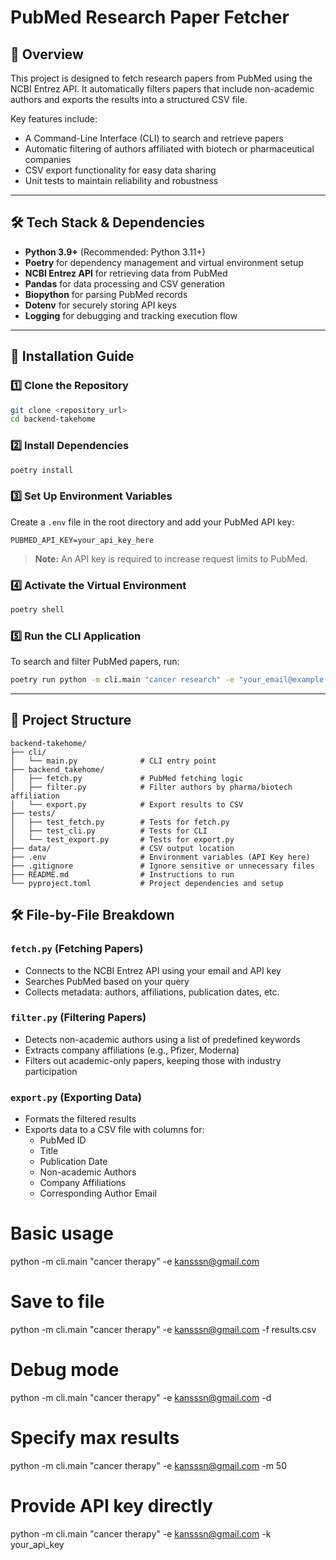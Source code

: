 
# PubMed Research Paper Fetcher

## 📖 Overview  
This project is designed to fetch research papers from PubMed using the NCBI Entrez API. It automatically filters papers that include non-academic authors and exports the results into a structured CSV file.

Key features include:
- A Command-Line Interface (CLI) to search and retrieve papers  
- Automatic filtering of authors affiliated with biotech or pharmaceutical companies  
- CSV export functionality for easy data sharing  
- Unit tests to maintain reliability and robustness  

---

## 🛠 Tech Stack & Dependencies

- **Python 3.9+** (Recommended: Python 3.11+)
- **Poetry** for dependency management and virtual environment setup
- **NCBI Entrez API** for retrieving data from PubMed
- **Pandas** for data processing and CSV generation
- **Biopython** for parsing PubMed records
- **Dotenv** for securely storing API keys
- **Logging** for debugging and tracking execution flow

---

## 🚀 Installation Guide

### 1️⃣ Clone the Repository
```bash
git clone <repository_url>
cd backend-takehome
```

### 2️⃣ Install Dependencies
```bash
poetry install
```

### 3️⃣ Set Up Environment Variables
Create a `.env` file in the root directory and add your PubMed API key:
```env
PUBMED_API_KEY=your_api_key_here
```
> **Note:** An API key is required to increase request limits to PubMed.

### 4️⃣ Activate the Virtual Environment
```bash
poetry shell
```

### 5️⃣ Run the CLI Application
To search and filter PubMed papers, run:
```bash
poetry run python -m cli.main "cancer research" -e "your_email@example.com" -f output.csv
```

---

## 📂 Project Structure

```
backend-takehome/
├── cli/
│   └── main.py              # CLI entry point
├── backend_takehome/
│   ├── fetch.py             # PubMed fetching logic
│   ├── filter.py            # Filter authors by pharma/biotech affiliation
│   └── export.py            # Export results to CSV
├── tests/
│   ├── test_fetch.py        # Tests for fetch.py
│   ├── test_cli.py          # Tests for CLI
│   └── test_export.py       # Tests for export.py
├── data/                    # CSV output location
├── .env                     # Environment variables (API Key here)
├── .gitignore               # Ignore sensitive or unnecessary files
├── README.md                # Instructions to run
└── pyproject.toml           # Project dependencies and setup
```


## 🛠 File-by-File Breakdown

### `fetch.py` (Fetching Papers)
- Connects to the NCBI Entrez API using your email and API key
- Searches PubMed based on your query
- Collects metadata: authors, affiliations, publication dates, etc.

### `filter.py` (Filtering Papers)
- Detects non-academic authors using a list of predefined keywords
- Extracts company affiliations (e.g., Pfizer, Moderna)
- Filters out academic-only papers, keeping those with industry participation

### `export.py` (Exporting Data)
- Formats the filtered results
- Exports data to a CSV file with columns for:
  - PubMed ID
  - Title
  - Publication Date
  - Non-academic Authors
  - Company Affiliations
  - Corresponding Author Email

# Basic usage
python -m cli.main "cancer therapy" -e kansssn@gmail.com

# Save to file
python -m cli.main "cancer therapy" -e kansssn@gmail.com -f results.csv

# Debug mode
python -m cli.main "cancer therapy" -e kansssn@gmail.com -d

# Specify max results
python -m cli.main "cancer therapy" -e kansssn@gmail.com -m 50

# Provide API key directly
python -m cli.main "cancer therapy" -e kansssn@gmail.com -k your_api_key
